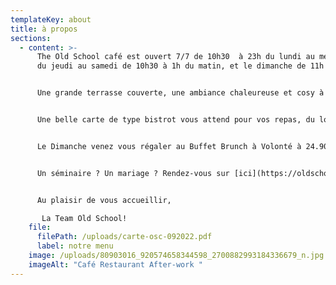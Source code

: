 ```yaml
---
templateKey: about
title: à propos
sections:
  - content: >-
      The Old School café est ouvert 7/7 de 10h30  à 23h du lundi au mercredi,
      du jeudi au samedi de 10h30 à 1h du matin, et le dimanche de 11h à 18h.


      Une grande terrasse couverte, une ambiance chaleureuse et cosy à l'intérieur, on peut y boire un verre et manger une planche !


      Une belle carte de type bistrot vous attend pour vos repas, du local fait maison, mais surtout raffiné et gourmand.


      Le Dimanche venez vous régaler au Buffet Brunch à Volonté à 24.90€ pour finir le week-end en beauté , boissons chaudes et jus inclus.


      U﻿n séminaire ? Un mariage ? Rendez-vous sur [ici](https://oldschoolevent.com/) pour découvrir nos prestations traiteur et obtenir un devis !


      Au plaisir de vous accueillir,

       La Team Old School!
    file:
      filePath: /uploads/carte-osc-092022.pdf
      label: notre menu
    image: /uploads/80903016_920574658344598_2700882993184336679_n.jpg
    imageAlt: "Café Restaurant After-work "
---
```

